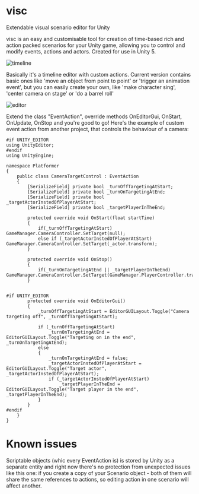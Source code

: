 # visc
Extendable visual scenario editor for Unity

visc is an easy and customisable tool for creation of time-based rich and action packed scenarios for your Unity game, allowing you to control and modify events, actions and actors. Created for use in Unity 5.

![timeline](https://github.com/marcellus00/visc/blob/master/screenshots/timeline.png?raw=true)

Basically it's a timeline editor with custom actions. Current version contains basic ones like 'move an object from point to point' or 'trigger an animation event', but you can easily create your own, like 'make character sing', 'center camera on stage' or 'do a barrel roll'

![editor](https://github.com/marcellus00/visc/blob/master/screenshots/eventactioneditor.png?raw=true)

Extend the class "EventAction", override methods OnEditorGui, OnStart, OnUpdate, OnStop and you're good to go!
Here's the example of custom event action from another project, that controls the behaviour of a camera:

```
#if UNITY_EDITOR
using UnityEditor;
#endif
using UnityEngine;

namespace Platformer
{
	public class CameraTargetControl : EventAction
	{
		[SerializeField] private bool _turnOffTargetingAtStart;
		[SerializeField] private bool _turnOnTargetingAtEnd;
		[SerializeField] private bool _targetActorInstedOfPlayerAtStart;
		[SerializeField] private bool _targetPlayerInTheEnd;

		protected override void OnStart(float startTime)
		{
			if(_turnOffTargetingAtStart) GameManager.CameraController.SetTarget(null);
			else if (_targetActorInstedOfPlayerAtStart) GameManager.CameraController.SetTarget(_actor.transform);
		}

		protected override void OnStop()
		{
			if(_turnOnTargetingAtEnd || _targetPlayerInTheEnd) GameManager.CameraController.SetTarget(GameManager.PlayerController.transform);
		}


#if UNITY_EDITOR
		protected override void OnEditorGui()
		{
			_turnOffTargetingAtStart = EditorGUILayout.Toggle("Camera targeting off", _turnOffTargetingAtStart);

			if (_turnOffTargetingAtStart)
				_turnOnTargetingAtEnd = EditorGUILayout.Toggle("Targeting on in the end", _turnOnTargetingAtEnd);
			else
			{
				_turnOnTargetingAtEnd = false;
				_targetActorInstedOfPlayerAtStart = EditorGUILayout.Toggle("Target actor", _targetActorInstedOfPlayerAtStart);
				if (_targetActorInstedOfPlayerAtStart)
					_targetPlayerInTheEnd = EditorGUILayout.Toggle("Target player in the end", _targetPlayerInTheEnd);
			}
		}
#endif
	}
}
```

# Known issues
Scriptable objects (whic every EventAction is) is stored by Unity as a separate entity and right now there's no protection from unexpected issues like this one: if you create a copy of your Scenario object - both of them will share the same references to actions, so editing action in one scenario will affect another.